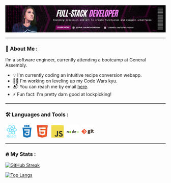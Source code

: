 <div id='header' align='center'>
  <img src='github-banner.png'>
</div>

---

### 📡 About Me :
I’m a software engineer, currently attending a bootcamp at General Assembly. 
-  💡 I'm currently coding an intuitive recipe conversion webapp.
-  👩‍💻 I'm working on leveling up my Code Wars kyu.
-  📬 You can reach me by email <a href=mailto:“melaniewinter830@gmail.com”>here</a>.
-  ⚡️ Fun fact: I'm pretty darn good at lockpicking! 

---

### 🛠 Languages and Tools :

<div>
  <img src="https://github.com/devicons/devicon/blob/master/icons/react/react-original-wordmark.svg" title="React" alt="React" width="40" height="40"/>&nbsp;
  <img src="https://github.com/devicons/devicon/blob/master/icons/css3/css3-plain-wordmark.svg"  title="CSS3" alt="CSS" width="40" height="40"/>&nbsp;
  <img src="https://github.com/devicons/devicon/blob/master/icons/html5/html5-original.svg" title="HTML5" alt="HTML" width="40" height="40"/>&nbsp;
  <img src="https://github.com/devicons/devicon/blob/master/icons/javascript/javascript-original.svg" title="JavaScript" alt="JavaScript" width="40" height="40"/>&nbsp;
  <img src="https://github.com/devicons/devicon/blob/master/icons/nodejs/nodejs-original-wordmark.svg" title="NodeJS" alt="NodeJS" width="40" height="40"/>&nbsp;
  <img src="https://github.com/devicons/devicon/blob/master/icons/git/git-original-wordmark.svg" title="Git" **alt="Git" width="40" height="40"/>
</div>

---

### 🔥 My Stats : 

[![GitHub Streak](http://github-readme-streak-stats.herokuapp.com?user=MelanieWinter&theme=dark&background=000000)](https://git.io/streak-stats)

[![Top Langs](https://github-readme-stats.vercel.app/api/top-langs/?username=MelanieWinter&layout=compact&theme=vision-friendly-dark)](https://github.com/anuraghazra/github-readme-stats)
